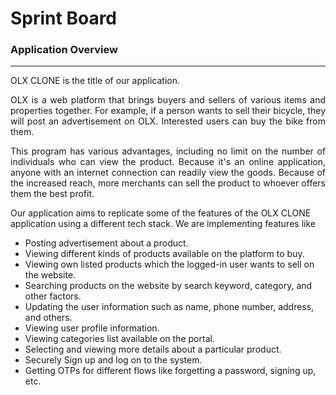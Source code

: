 
<h1>Sprint Board</h1>

<h3>Application Overview</h3>
<hr/>

OLX CLONE is the title of our application. 

<p align="justify">OLX is a web platform that brings buyers and sellers of various items and properties together. For example, if a person wants to sell their bicycle, they will post an advertisement on OLX. Interested users can buy the bike from them.</p> 

<p align="justify">This program has various advantages, including no limit on the number of individuals who can view the product. Because it's an online application, anyone with an internet connection can readily view the goods. Because of the increased reach, more merchants can sell the product to whoever offers them the best profit.</p>

<p>
Our application aims to replicate some of the features of the OLX CLONE application using a different tech stack. We are implementing features like 
</p>

<ul>
<li>Posting advertisement about a product.</li>

<li>Viewing different kinds of products available on the platform to buy.</li>

<li>Viewing own listed products which the logged-in user wants to sell on the website.</li>

<li>Searching products on the website by search keyword, category, and other factors.</li>

<li>Updating the user information such as name, phone number, address, and others.</li>

<li>Viewing user profile information.</li>

<li>Viewing categories list available on the portal.</li>

<li>Selecting and viewing more details about a particular product.</li>

<li>Securely Sign up and log on to the system.</li>

<li>Getting OTPs for different flows like forgetting a password, signing up, etc.</li>

</ul>